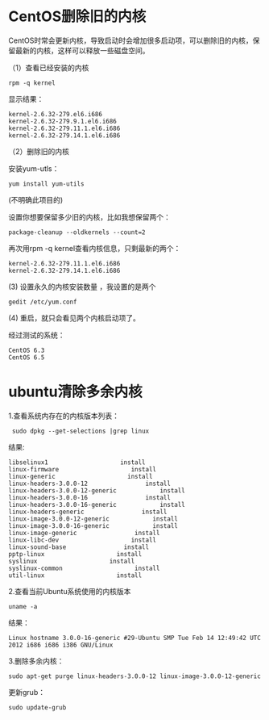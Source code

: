 # CentOS删除旧的内核
CentOS时常会更新内核，导致启动时会增加很多启动项，可以删除旧的内核，保留最新的内核，这样可以释放一些磁盘空间。   

（1）查看已经安装的内核

    rpm -q kernel

显示结果：

    kernel-2.6.32-279.el6.i686
    kernel-2.6.32-279.9.1.el6.i686
    kernel-2.6.32-279.11.1.el6.i686
    kernel-2.6.32-279.14.1.el6.i686

（2）删除旧的内核

安装yum-utls：

    yum install yum-utils

(不明确此项目的)

设置你想要保留多少旧的内核，比如我想保留两个：

    package-cleanup --oldkernels --count=2

再次用rpm -q kernel查看内核信息，只剩最新的两个：

    kernel-2.6.32-279.11.1.el6.i686
    kernel-2.6.32-279.14.1.el6.i686

(3) 设置永久的内核安装数量 ，我设置的是两个

    gedit /etc/yum.conf

(4) 重启，就只会看见两个内核启动项了。

经过测试的系统：

    CentOS 6.3
    CentOS 6.5

# ubuntu清除多余内核
1.查看系统内存在的内核版本列表：

     sudo dpkg --get-selections |grep linux

结果:

    libselinux1                    install
    linux-firmware                    install
    linux-generic                    install
    linux-headers-3.0.0-12                install
    linux-headers-3.0.0-12-generic            install
    linux-headers-3.0.0-16                install
    linux-headers-3.0.0-16-generic            install
    linux-headers-generic                install
    linux-image-3.0.0-12-generic            install
    linux-image-3.0.0-16-generic            install
    linux-image-generic                install
    linux-libc-dev                    install
    linux-sound-base                install
    pptp-linux                    install
    syslinux                    install
    syslinux-common                    install
    util-linux                    install

2.查看当前Ubuntu系统使用的内核版本

    uname -a

结果：

    Linux hostname 3.0.0-16-generic #29-Ubuntu SMP Tue Feb 14 12:49:42 UTC 2012 i686 i686 i386 GNU/Linux

3.删除多余内核：

    sudo apt-get purge linux-headers-3.0.0-12 linux-image-3.0.0-12-generic

更新grub：

    sudo update-grub
